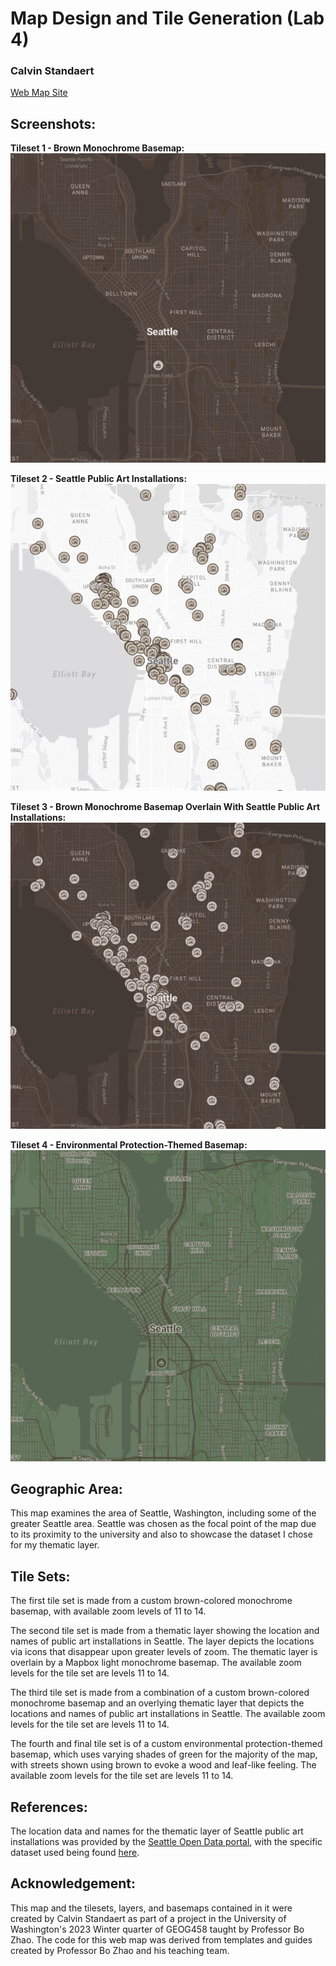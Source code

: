 # Map Design and Tile Generation (Lab 4)
### Calvin Standaert

[Web Map Site](https://calvinuw.github.io/tile_mapping_CalvinUW/)

## Screenshots:

**Tileset 1 - Brown Monochrome Basemap:**
![](./img/just_style.jpg)

**Tileset 2 - Seattle Public Art Installations:**
![](./img/just_theme.jpg)

**Tileset 3 - Brown Monochrome Basemap Overlain With Seattle Public Art Installations:**
![](./img/style_and_theme.jpg)

**Tileset 4 - Environmental Protection-Themed Basemap:**
![](./img/wood_style.jpg)

## Geographic Area:

This map examines the area of Seattle, Washington, including some of the greater Seattle area. Seattle was chosen as the focal point of the map due to its proximity to the university and also to showcase the dataset I chose for my thematic layer.

## Tile Sets:

The first tile set is made from a custom brown-colored monochrome basemap, with available zoom levels of 11 to 14. 

The second tile set is made from a thematic layer showing the location and names of public art installations in Seattle. The layer depicts the locations via icons that disappear upon greater levels of zoom. The thematic layer is overlain by a Mapbox light monochrome basemap. The available zoom levels for the tile set are levels 11 to 14.

The third tile set is made from a combination of a custom brown-colored monochrome basemap and an overlying thematic layer that depicts the locations and names of public art installations in Seattle. The available zoom levels for the tile set are levels 11 to 14. 

The fourth and final tile set is of a custom environmental protection-themed basemap, which uses varying shades of green for the majority of the map, with streets shown using brown to evoke a wood and leaf-like feeling. The available zoom levels for the tile set are levels 11 to 14.

## References:
The location data and names for the thematic layer of Seattle public art installations was provided by the [Seattle Open Data portal](https://data.seattle.gov/), with the specific dataset used being found [here](https://data.seattle.gov/Community/Public-Art-Data/j7sn-tdzk).

## Acknowledgement:
This map and the tilesets, layers, and basemaps contained in it were created by Calvin Standaert as part of a project in the University of Washington's 2023 Winter quarter of GEOG458 taught by Professor Bo Zhao. The code for this web map was derived from templates and guides created by Professor Bo Zhao and his teaching team.
